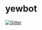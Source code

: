 # yewbot

[![Gitter](https://badges.gitter.im/Join%20Chat.svg)](https://gitter.im/Lixquid/yewbot?utm_source=badge&utm_medium=badge&utm_campaign=pr-badge&utm_content=badge)